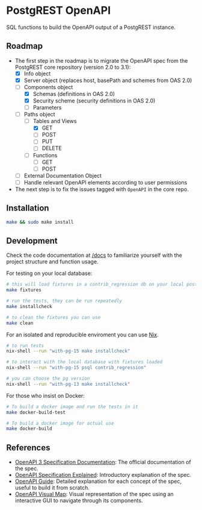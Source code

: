 # PostgREST OpenAPI

SQL functions to build the OpenAPI output of a PostgREST instance.

## Roadmap

- The first step in the roadmap is to migrate the OpenAPI spec from the PostgREST core repository (version 2.0 to 3.1):
  - [x] Info object
  - [x] Server object (replaces host, basePath and schemes from OAS 2.0)
  - [ ] Components object
    - [x] Schemas (definitions in OAS 2.0)
    - [x] Security scheme (security definitions in OAS 2.0)
    - [ ] Parameters
  - [ ] Paths object
    - [ ] Tables and Views
      - [x] GET
      - [ ] POST
      - [ ] PUT
      - [ ] DELETE
    - [ ] Functions
      - [ ] GET
      - [ ] POST
  - [ ] External Documentation Object
  - [ ] Handle relevant OpenAPI elements according to user permissions
- The next step is to fix the issues tagged with `OpenAPI` in the core repo.

## Installation

```bash
make && sudo make install
```

## Development

Check the code documentation at [/docs](/docs) to familiarize yourself with the project structure and function usage.

For testing on your local database:

```bash
# this will load fixtures in a contrib_regression db on your local postgres
make fixtures

# run the tests, they can be run repeatedly
make installcheck

# to clean the fixtures you can use
make clean
```

For an isolated and reproducible enviroment you can use [Nix](https://nixos.org/download.html).

```bash
# to run tests
nix-shell --run "with-pg-15 make installcheck"

# to interact with the local database with fixtures loaded
nix-shell --run "with-pg-15 psql contrib_regression"

# you can choose the pg version
nix-shell --run "with-pg-13 make installcheck"
```

For those who insist on Docker:
```bash
# To build a docker image and run the tests in it
make docker-build-test

# To build a docker image for actual use
make docker-build
```

## References

- [OpenAPI 3 Specification Documentation](https://spec.openapis.org/oas/v3.1.0): The official documentation of the spec.
- [OpenAPI Specification Explained](https://learn.openapis.org/specification/): Introductory explanation of the spec.
- [OpenAPI Guide](https://swagger.io/docs/specification/about/): Detailed explanation for each concept of the spec, useful to build it from scratch.
- [OpenAPI Visual Map](http://openapi-map.apihandyman.io/?version=3.0): Visual representation of the spec using an interactive GUI to navigate through its components.
